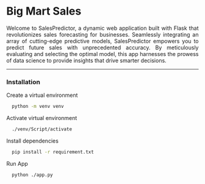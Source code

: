 # Big Mart Sales

<p align="justify">Welcome to SalesPredictor, a dynamic web application built with Flask that revolutionizes sales forecasting for businesses. Seamlessly integrating an array of cutting-edge predictive models, SalesPredictor empowers you to predict future sales with unprecedented accuracy. By meticulously evaluating and selecting the optimal model, this app harnesses the prowess of data science to provide insights that drive smarter decisions.</p>

---
### Installation

Create a virtual environment
```bash
  python -m venv venv
```

Activate virtual environment
```bash
  ./venv/Script/activate
```

Install dependencies
```bash
  pip install -r requirement.txt
```

Run App
```bash
  python ./app.py
```
